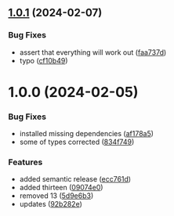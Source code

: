 ## [1.0.1](https://github.com/ElfenB/react-learning/compare/v1.0.0...v1.0.1) (2024-02-07)


### Bug Fixes

* assert that everything will work out ([faa737d](https://github.com/ElfenB/react-learning/commit/faa737d078a97e0eaee0f72b5c197163948d092d))
* typo ([cf10b49](https://github.com/ElfenB/react-learning/commit/cf10b491bc2da89bd5c7f34838c6fa5957de3c16))

# 1.0.0 (2024-02-05)


### Bug Fixes

* installed missing dependencies ([af178a5](https://github.com/ElfenB/react-learning/commit/af178a564f61b17017e14f7f8c9d39b872922fcf))
* some of types corrected ([834f749](https://github.com/ElfenB/react-learning/commit/834f749aba4d2d0f8fa2c89328b3a09e98ec09b9))


### Features

* added semantic release ([ecc761d](https://github.com/ElfenB/react-learning/commit/ecc761d102661aad1edce54eb04c8c506d9fe978))
* added thirteen ([09074e0](https://github.com/ElfenB/react-learning/commit/09074e03fe7655217746632d0ff8004715a92e7c))
* removed 13 ([5d9e6b3](https://github.com/ElfenB/react-learning/commit/5d9e6b3d408f30ec624714d23a64c42ec882aa1a))
* updates ([92b282e](https://github.com/ElfenB/react-learning/commit/92b282e1fb204d3e1b2cf3f3a1fbdac73451db0a))
